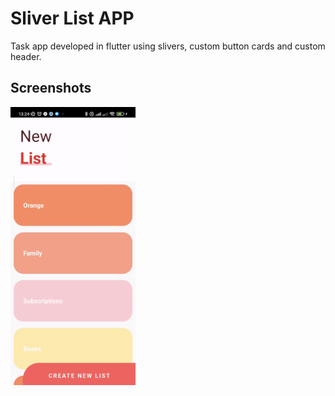 # Sliver List APP

Task app developed in flutter using slivers, custom button cards and custom header.

## Screenshots
<img src="https://github.com/IvanLpJc/Flutter-SliverListApp/blob/main/screenshots/udemy_design.gif" width=200px> 
